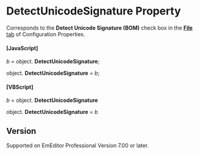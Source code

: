 # DetectUnicodeSignature Property

Corresponds to the **Detect Unicode Signature (BOM)** check box in the [**File** tab](../../dlg/properties/file/index) of Configuration Properties.

#### \[JavaScript\]

_b_ =
object. **DetectUnicodeSignature**;

object. **DetectUnicodeSignature** = _b_;

#### \[VBScript\]

_b_ =
object. **DetectUnicodeSignature**

object. **DetectUnicodeSignature** = _b_

## Version

Supported on EmEditor Professional Version 7.00 or later.
